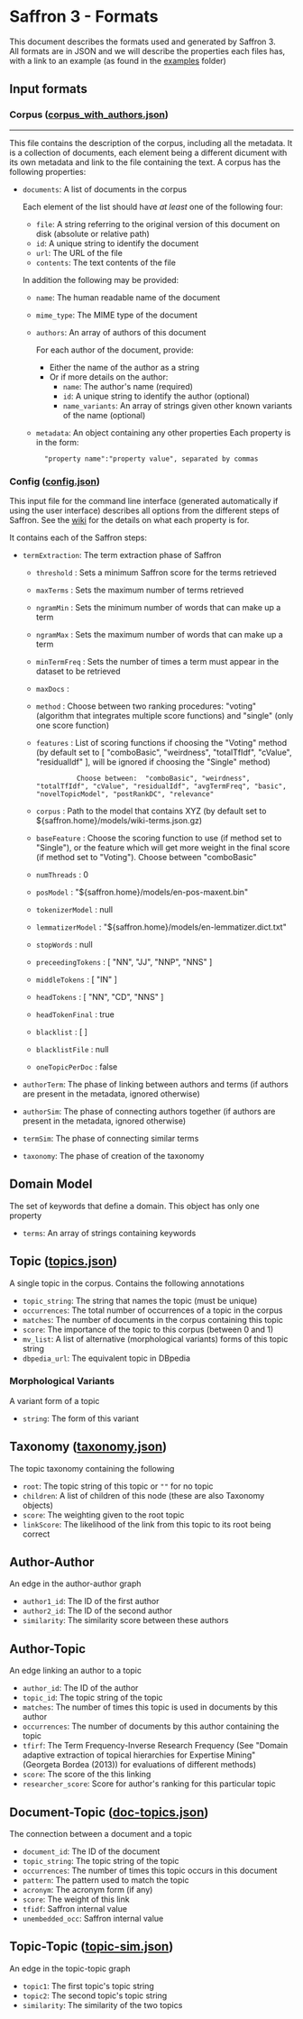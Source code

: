 Saffron 3 - Formats
===================

This document describes the formats used and generated by Saffron 3. <br/>All formats are in JSON
and we will describe the properties each files has, with a link to an example (as found in the [examples](https://gitlab.insight-centre.org/saffron/saffron/blob/saffron_development/examples/) folder)

## Input formats

### Corpus  ([corpus_with_authors.json](https://gitlab.insight-centre.org/saffron/saffron/blob/issue215/examples/corpus_with_authors.json))
------

This file contains the description of the corpus, including all the metadata. It is a collection of documents, each element being a different dicument with its own metadata and link to the file containing the text. A corpus has the following properties:

* `documents`: A list of documents in the corpus

    Each element of the list should have *at least* one of the following four:

    * `file`: A string referring to the original version of this document on disk (absolute or relative path)
    * `id`: A unique string to identify the document
    * `url`: The URL of the file
    * `contents`: The text contents of the file
    
    In addition the following may be provided:
    * `name`: The human readable name of the document
    * `mime_type`: The MIME type of the document
    * `authors`: An array of authors of this document
            
        For each author of the document, provide:
        - Either the name of the author as a string
        - Or if more details on the author:
            * `name`: The author's name (required)
            * `id`: A unique string to identify the author (optional)
            * `name_variants`: An array of strings given other known variants of the name (optional)
            
    * `metadata`: An object containing any other properties
        Each property is in the form: 
        
            "property name":"property value", separated by commas


### Config ([config.json](https://gitlab.insight-centre.org/saffron/saffron/blob/saffron_development/examples/config.json))

This input file for the command line interface (generated automatically if using the user interface) describes all options from the different steps of Saffron.
See the [wiki](https://gitlab.insight-centre.org/saffron/saffron/wikis/saffron-approach) for the details on what each property is for.

It contains each of the Saffron steps:

* `termExtraction`: The term extraction phase of Saffron
    * `threshold` : Sets a minimum Saffron score for the terms retrieved

    * `maxTerms` : Sets the maximum number of terms retrieved 
    
    * `ngramMin` : Sets the minimum number of words that can make up a term
    
    * `ngramMax` : Sets the maximum number of words that can make up a term
    
    * `minTermFreq` : Sets the number of times a term must appear in the dataset to be retrieved
    
    * `maxDocs` : 
    
    * `method` : Choose between two ranking procedures: "voting" (algorithm that integrates multiple score functions) and "single" (only one score function)
    
    * `features` : List of scoring functions if choosing the "Voting" method (by default set to [ "comboBasic", "weirdness", "totalTfIdf", "cValue", "residualIdf" ], will be ignored if choosing the "Single" method)
    
                    Choose between:  "comboBasic", "weirdness", "totalTfIdf", "cValue", "residualIdf", "avgTermFreq", "basic", "novelTopicModel", "postRankDC", "relevance"
                    
    * `corpus` : Path to the model that contains XYZ (by default set to ${saffron.home}/models/wiki-terms.json.gz)
    
    * `baseFeature` : Choose the scoring function to use (if method set to "Single"), or the feature which will get more weight in the final score (if method set to "Voting"). Choose between "comboBasic"
    
    * `numThreads` : 0
    
    * `posModel` : "${saffron.home}/models/en-pos-maxent.bin"
    
    * `tokenizerModel` : null
    
    * `lemmatizerModel` : "${saffron.home}/models/en-lemmatizer.dict.txt"
    
    * `stopWords` : null
    
    * `preceedingTokens` : [ "NN", "JJ", "NNP", "NNS" ]
    
    * `middleTokens` : [ "IN" ]
    
    * `headTokens` : [ "NN", "CD", "NNS" ]
    
    * `headTokenFinal` : true
    
    * `blacklist` : [ ]
    
    * `blacklistFile` : null
    
    * `oneTopicPerDoc` : false



* `authorTerm`: The phase of linking between authors and terms (if authors are present in the metadata, ignored otherwise)

* `authorSim`: The phase of connecting authors together (if authors are present in the metadata, ignored otherwise)

* `termSim`: The phase of connecting similar terms

* `taxonomy`: The phase of creation of the taxonomy

Domain Model
------------

The set of keywords that define a domain. This object has only one property

* `terms`: An array of strings containing keywords

Topic ([topics.json](https://gitlab.insight-centre.org/saffron/saffron/blob/saffron_development/examples/topics.json))
-----

A single topic in the corpus. Contains the following annotations

* `topic_string`: The string that names the topic (must be unique)
* `occurrences`: The total number of occurrences of a topic in the corpus
* `matches`: The number of documents in the corpus containing this topic
* `score`: The importance of the topic to this corpus (between 0 and 1)
* `mv_list`: A list of alternative (morphological variants) forms of this 
topic string
* `dbpedia_url`: The equivalent topic in DBpedia

### Morphological Variants

A variant form of a topic

* `string`: The form of this variant

Taxonomy  ([taxonomy.json](https://gitlab.insight-centre.org/saffron/saffron/blob/saffron_development/examples/taxonomy.json))
--------

The topic taxonomy containing the following

* `root`: The topic string of this topic or `""` for no topic
* `children`: A list of children of this node (these are also Taxonomy objects)
* `score`: The weighting given to the root topic
* `linkScore`: The likelihood of the link from this topic to its root being correct

Author-Author
-------------

An edge in the author-author graph

* `author1_id`: The ID of the first author
* `author2_id`: The ID of the second author
* `similarity`: The similarity score between these authors

Author-Topic
------------

An edge linking an author to a topic

* `author_id`: The ID of the author
* `topic_id`: The topic string of the topic
* `matches`: The number of times this topic is used in documents by this author
* `occurrences`: The number of documents by this author containing the topic
* `tfirf`: The Term Frequency-Inverse Research Frequency (See "Domain adaptive 
extraction of topical hierarchies for Expertise Mining" (Georgeta Bordea (2013)) 
for evaluations of different methods)
* `score`: The score of the this linking
* `researcher_score`: Score for author's ranking for this particular topic

Document-Topic ([doc-topics.json](https://gitlab.insight-centre.org/saffron/saffron/blob/saffron_development/examples/doc-topics.json))
--------------

The connection between a document and a topic

* `document_id`: The ID of the document
* `topic_string`: The topic string of the topic
* `occurrences`: The number of times this topic occurs in this document
* `pattern`: The pattern used to match the topic
* `acronym`: The acronym form (if any)
* `score`: The weight of this link
* `tfidf`: Saffron internal value
* `unembedded_occ`: Saffron internal value

Topic-Topic ([topic-sim.json](https://gitlab.insight-centre.org/saffron/saffron/blob/saffron_development/examples/topic-sim.json))
-----------

An edge in the topic-topic graph

* `topic1`: The first topic's topic string
* `topic2`: The second topic's topic string
* `similarity`: The similarity of the two topics


